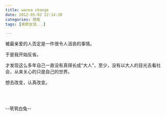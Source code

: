 ```yaml
---
title: wanna change
date: 2012-05-02 22:14:20
categories: 随笔
tags: [男默女泪...]

---
```

被最亲爱的人否定是一件很令人沮丧的事情。

于是我开始反省。

才发现这么多年自己一直没有真得长成“大人”，至少，没有以大人的目光去看社会，从来关心的只是自己的世界。

想去改变，认真改变。

<br /><br />

--茕茕白兔--